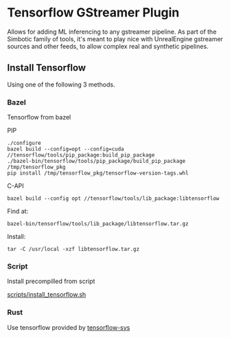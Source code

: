# Tensorflow GStreamer Plugin

Allows for adding ML inferencing to any gstreamer pipeline. As part of the Simbotic family of tools, it's meant to play nice with UnrealEngine gstreamer sources and other feeds, to allow complex real and synthetic pipelines.


## Install Tensorflow

Using one of the following 3 methods.

### Bazel

Tensorflow from bazel

PIP
```
./configure
bazel build --config=opt --config=cuda //tensorflow/tools/pip_package:build_pip_package
./bazel-bin/tensorflow/tools/pip_package/build_pip_package /tmp/tensorflow_pkg
pip install /tmp/tensorflow_pkg/tensorflow-version-tags.whl
```

C-API
```
bazel build --config opt //tensorflow/tools/lib_package:libtensorflow
```
Find at:
```
bazel-bin/tensorflow/tools/lib_package/libtensorflow.tar.gz
```
Install:
```
tar -C /usr/local -xzf libtensorflow.tar.gz
```

### Script

Install precompilled from script

[scripts/install_tensorflow.sh](scripts/install_tensorflow.sh)

### Rust

Use tensorflow provided by [tensorflow-sys](https://github.com/tensorflow/rust/tree/master/libtensorflow-sys)



